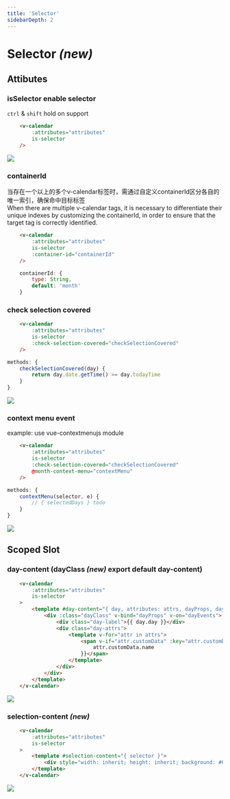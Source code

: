 ```yaml
---
title: 'Selector'
sidebarDepth: 2
---
```

# Selector <i>**(new)**</i>

## Attibutes
### isSelector enable selector
`ctrl` & `shift` hold on support

```html
    <v-calendar
        :attributes="attributes"
        is-selector
    />
```
<guide-selector-index />

![](./docs/images/1.png)

### containerId

当存在一个以上的多个v-calendar标签时，需通过自定义containerId区分各自的唯一索引，确保命中目标标签 <br />
When there are multiple v-calendar tags, it is necessary to differentiate their unique indexes by customizing the containerId, in order to ensure that the target tag is correctly identified. 

```html
    <v-calendar
        :attributes="attributes"
        is-selector
        :container-id="containerId"
    />
```
```js
    containerId: {
        type: String,
        default: 'month'
    }
```

### check selection covered
```html
    <v-calendar
        :attributes="attributes"
        is-selector
        :check-selection-covered="checkSelectionCovered"
    />
```
```js 
methods: {
    checkSelectionCovered(day) {
        return day.date.getTime() >= day.todayTime
    }
}
```
<guide-selector-index container-id="month1" check />

![](./docs/images/2.png)

### context menu event
example: use vue-contextmenujs module

```html
    <v-calendar
        :attributes="attributes"
        is-selector
        :check-selection-covered="checkSelectionCovered"
        @month-context-menu="contextMenu"
    />
```
```js 
methods: {
    contextMenu(selector, e) {
        // { selectedDays } todo
    }
}
```

<guide-selector-index container-id="month2" menu />

![](./docs/images/3.png)

## Scoped Slot
### day-content (dayClass <i>**(new)**</i> export default day-content)


```html
    <v-calendar
        :attributes="attributes"
        is-selector
    >
        <template #day-content="{ day, attributes: attrs, dayProps, dayEvents, dayClass }">
            <div :class="dayClass" v-bind="dayProps" v-on="dayEvents">
                <div class="day-label">{{ day.day }}</div>
                <div class="day-attrs">
                    <template v-for="attr in attrs">
                        <span v-if="attr.customData" :key="attr.customData.name" :class="attr.customData.class" :style="attr.customData.style">{{
                            attr.customData.name
                        }}</span>
                    </template>
                </div>
            </div>
        </template>
    </v-calendar>
```
<guide-selector-index slot-day container-id="month3" />

![](./docs/images/5.png)

### selection-content <i>**(new)**</i>


```html
    <v-calendar
        :attributes="attributes"
        is-selector
    >
        <template #selection-content="{ selector }">
            <div style="width: inherit; height: inherit; background: #0003">SHOW</div>
        </template>
    </v-calendar>
```
<guide-selector-index slot-selection  container-id="month4" />

![](./docs/images/4.png)